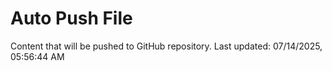 # Auto Push File

Content that will be pushed to GitHub repository.
Last updated: 07/14/2025, 05:56:44 AM